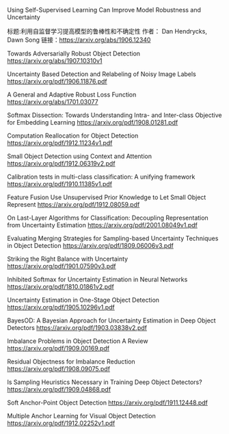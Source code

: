 Using Self-Supervised Learning Can Improve Model Robustness and Uncertainty

标题:利用自监督学习提高模型的鲁棒性和不确定性
作者： Dan Hendrycks, Dawn Song
链接：https://arxiv.org/abs/1906.12340


Towards Adversarially Robust Object Detection
<https://arxiv.org/abs/1907.10310v1>

Uncertainty Based Detection and Relabeling of Noisy Image Labels
<https://arxiv.org/pdf/1906.11876.pdf>


A General and Adaptive Robust Loss Function
<https://arxiv.org/abs/1701.03077>


Softmax Dissection: Towards Understanding Intra- and Inter-class Objective for Embedding Learning
https://arxiv.org/pdf/1908.01281.pdf


Computation Reallocation for Object Detection
https://arxiv.org/pdf/1912.11234v1.pdf
	
Small Object Detection using Context and Attention
https://arxiv.org/pdf/1912.06319v2.pdf

Calibration tests in multi-class classification: A unifying framework
https://arxiv.org/pdf/1910.11385v1.pdf


Feature Fusion Use Unsupervised Prior Knowledge to Let Small Object Represent
https://arxiv.org/pdf/1912.08059.pdf


	
On Last-Layer Algorithms for Classification: Decoupling Representation from Uncertainty Estimation
https://arxiv.org/pdf/2001.08049v1.pdf

Evaluating Merging Strategies for Sampling-based Uncertainty Techniques in Object Detection
https://arxiv.org/pdf/1809.06006v3.pdf

Striking the Right Balance with Uncertainty
https://arxiv.org/pdf/1901.07590v3.pdf


Inhibited Softmax for Uncertainty Estimation in Neural Networks
https://arxiv.org/pdf/1810.01861v2.pdf

	
Uncertainty Estimation in One-Stage Object Detection
https://arxiv.org/pdf/1905.10296v1.pdf


BayesOD: A Bayesian Approach for Uncertainty Estimation in Deep Object Detectors
https://arxiv.org/pdf/1903.03838v2.pdf


Imbalance Problems in Object Detection A Review
https://arxiv.org/pdf/1909.00169.pdf
	
Residual Objectness for Imbalance Reduction
https://arxiv.org/pdf/1908.09075.pdf

Is Sampling Heuristics Necessary in Training Deep Object Detectors?
https://arxiv.org/pdf/1909.04868.pdf

Soft Anchor-Point Object Detection
https://arxiv.org/pdf/1911.12448.pdf

Multiple Anchor Learning for Visual Object Detection
https://arxiv.org/pdf/1912.02252v1.pdf
